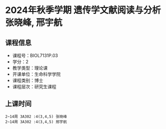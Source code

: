 # 2024年秋季学期 遗传学文献阅读与分析 张晓峰, 邢宇航






## 课程信息

- 课程号：BIOL7131P.03
- 学分：2
- 教学类型：理论课
- 开课单位：生命科学学院
- 课程类别：博士
- 课程层次：研究生课程

## 上课时间

```
2~14周 3A302 :4(3,4,5) 张晓峰
2~14周 3A302 :4(3,4,5) 邢宇航
```

